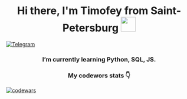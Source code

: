 
<h1 align="center">Hi there, I'm Timofey from Saint-Petersburg 
<img src="https://github.com/blackcater/blackcater/raw/main/images/Hi.gif" height="40"/></h1>

<a href="https://t.me/sobolev_t" rel="nofollow"><img src="https://camo.githubusercontent.com/f33fc1072c02b69dc328e768706c3221f9f4405c45eb12817b3df5524564d858/68747470733a2f2f696d672e736869656c64732e696f2f62616467652f54656c656772616d2d626c75653f7374796c653d666c61742d737175617265266c6f676f3d54656c656772616d" alt="Telegram" data-canonical-src="https://img.shields.io/badge/Telegram-blue?style=flat-square&amp;logo=Telegram" style="max-width: 100%;"></a>

<h3 align="center">I’m currently learning Python, SQL, JS.</h3>
<h3 align="center">My codewors stats 👇</h3>

<a>[![codewars](https://www.codewars.com/users/TimofeySob/badges/large)](https://www.codewars.com/users/TimofeySob)</a>


<!--
**SobolevTim/SobolevTim** is a ✨ _special_ ✨ repository because its `README.md` (this file) appears on your GitHub profile.

Here are some ideas to get you started:

- 🔭 I’m currently working on ...
- 🌱 I’m currently learning ...
- 👯 I’m looking to collaborate on ...
- 🤔 I’m looking for help with ...
- 💬 Ask me about ...
- 📫 How to reach me: ...
- 😄 Pronouns: ...
- ⚡ Fun fact: ...
-->
